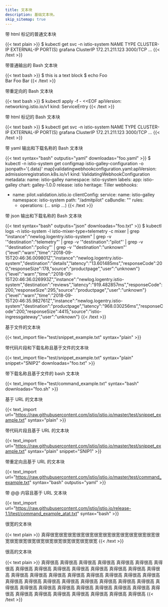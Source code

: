 ```yaml
---
title: 文本块
description: 基础文本块。
skip_sitemap: true
---
```

<!-- markdownlint-disable-file MD007 -->

带 html 标记的普通文本块

{{< text plain >}}
$ kubectl get svc -n istio-system
NAME                     TYPE           CLUSTER-IP       EXTERNAL-IP     PORT(S)
grafana                  ClusterIP      172.21.211.123   <none>          3000/TCP
...
{{< /text >}}

带普通输出的 Bash 文本块

{{< text bash >}}
$ this is a text block
$ echo Foo \
Bar
Foo Bar
{{< /text >}}

带重定向的 Bash 文本块

{{< text bash >}}
$ kubectl apply -f - <<EOF
apiVersion: networking.istio.io/v1
kind: ServiceEntry
{{< /text >}}

带 html 标记的 Bash 文本块

{{< text bash >}}
$ kubectl get svc -n istio-system
NAME                     TYPE           CLUSTER-IP       EXTERNAL-IP     PORT(S)
grafana                  ClusterIP      172.21.211.123   <none>          3000/TCP
...
{{< /text >}}

带 yaml 输出和下载名称的 Bash 文本块

{{< text syntax="bash" outputis="yaml" downloadas="foo.yaml" >}}
$ kubectl -n istio-system get configmap istio-galley-configuration -o jsonpath='{.data}'
map[validatingwebhookconfiguration.yaml:apiVersion: admissionregistration.k8s.io/v1
kind: ValidatingWebhookConfiguration
metadata:
  name: istio-galley
  namespace: istio-system
  labels:
    app: istio-galley
    chart: galley-1.0.0
    release: istio
    heritage: Tiller
webhooks:
  - name: pilot.validation.istio.io
    clientConfig:
      service:
        name: istio-galley
        namespace: istio-system
        path: "/admitpilot"
      caBundle: ""
    rules:
      - operations:
      (... snip ...)
{{< /text >}}

带 json 输出和下载名称的 Bash 文本块

{{< text syntax="bash" outputis="json" downloadas="foo.txt" >}}
$ kubectl logs -n istio-system -l istio-mixer-type=telemetry -c mixer | grep \"instance\":\"newlog.logentry.istio-system\" | grep -v '"destination":"telemetry"' | grep -v '"destination":"pilot"' | grep -v '"destination":"policy"' | grep -v '"destination":"unknown"'
{"level":"warn","time":"2018-09-15T20:46:36.009801Z","instance":"newlog.logentry.istio-system","destination":"details","latency":"13.601485ms","responseCode":200,"responseSize":178,"source":"productpage","user":"unknown"}
{"level":"warn","time":"2018-09-15T20:46:36.026993Z","instance":"newlog.logentry.istio-system","destination":"reviews","latency":"919.482857ms","responseCode":200,"responseSize":295,"source":"productpage","user":"unknown"}
{"level":"warn","time":"2018-09-15T20:46:35.982761Z","instance":"newlog.logentry.istio-system","destination":"productpage","latency":"968.030256ms","responseCode":200,"responseSize":4415,"source":"istio-ingressgateway","user":"unknown"}
{{< /text >}}

基于文件的文本块

{{< text_import file="test/snippet_example.txt" syntax="plain" >}}

带代码片段和下载名称且基于文件的文本块

{{< text_import file="test/snippet_example.txt" syntax="plain" snippet="SNIP2" downloadas="foo.txt" >}}

带下载名称且基于文件的 bash 文本块

{{< text_import file="test/command_example.txt" syntax="bash" downloadas="foo.sh" >}}

基于 URL 的文本块

{{< text_import url="https://raw.githubusercontent.com/istio/istio.io/master/test/snippet_example.txt" syntax="plain" >}}

带代码片段且基于 URL 的文本块

{{< text_import url="https://raw.githubusercontent.com/istio/istio.io/master/test/snippet_example.txt" syntax="plain" snippet="SNIP1" >}}

带重定向且基于 URL 的文本块

{{< text_import url="https://raw.githubusercontent.com/istio/istio.io/master/test/command_example.txt" syntax="bash" outputis="yaml" >}}

带 @@ 内容且基于 URL 文本块

{{< text_import url="https://raw.githubusercontent.com/istio/istio.io/release-1.1/test/command_example_atat.txt" syntax="bash" >}}

很宽的文本块

{{< text plain >}}
真得很宽很宽很宽很宽很宽很宽很宽很宽很宽很宽很宽很宽很宽很宽很宽很宽很宽很宽很宽很宽很宽很宽很宽
{{< /text >}}

很高的文本块

{{< text plain >}}
真得很高
真得很高
真得很高
真得很高
真得很高
真得很高
真得很高
真得很高
真得很高
真得很高
真得很高
真得很高
真得很高
真得很高
真得很高
真得很高
真得很高
真得很高
真得很高
真得很高
真得很高
真得很高
真得很高
真得很高
真得很高
真得很高
真得很高
真得很高
真得很高
真得很高
真得很高
真得很高
真得很高
真得很高
真得很高
真得很高
真得很高
真得很高
真得很高
真得很高
真得很高
真得很高
真得很高
真得很高
真得很高
真得很高
真得很高
{{< /text >}}
